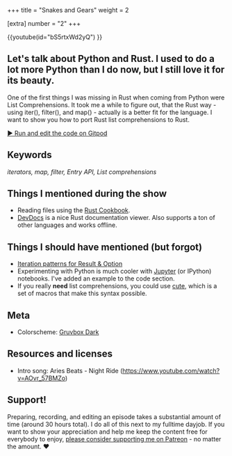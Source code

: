 +++
title = "Snakes and Gears"
weight = 2

[extra]
number = "2"
+++

{{youtube(id="bS5rtxWd2yQ") }}

<h2> Let's talk about Python and Rust. I used to do a lot more Python than I do now, but I still love it for its beauty.  
 </h2>  

<p>
One of the first things I was missing in Rust when coming from Python were List Comprehensions.   It took me a while to figure out, that the Rust way - using iter(), filter(), and map() - actually is a better fit for the language.   I want to show you how to port Rust list comprehensions to Rust.


</p>

<a target="_blank" class="button"
href="https://gitpod.io/#https://github.com/hello-rust/show/tree/master/episode/2">&#x25b6;
Run and edit the code on Gitpod</a>

## Keywords

*iterators, map, filter, Entry API, List comprehensions*

## Things I mentioned during the show

* Reading files using the [Rust Cookbook](https://rust-lang-nursery.github.io/rust-cookbook/basics.html#ex-std-read-lines).
* [DevDocs](http://devdocs.io/) is a nice Rust documentation viewer. Also supports a ton of other languages and works offline.

## Things I should have mentioned (but forgot)

* [Iteration patterns for Result & Option](http://xion.io/post/code/rust-iter-patterns.html)
* Experimenting with Python is much cooler with [Jupyter](http://jupyter.org/) (or IPython) notebooks. I've added an example to the code section.
* If you really **need** list comprehensions, you could use [cute](https://crates.io/crates/cute), which is a set of macros that make this syntax possible.


## Meta

* Colorscheme: [Gruvbox Dark](https://github.com/morhetz/gruvbox)


## Resources and licenses

* Intro song: Aries Beats - Night Ride (https://www.youtube.com/watch?v=AOvr_57BMZo)



## Support!

Preparing, recording, and editing an episode takes a substantial amount of time
(around 30 hours total). I do all of this next to my fulltime dayjob.
If you want to show your appreciation and help me keep the content free
for everybody to enjoy, [please consider supporting me on
Patreon](https://www.patreon.com/bePatron?c=1568097) - no matter the amount. ❤️